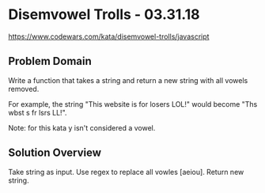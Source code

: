 # Disemvowel Trolls - 03.31.18
https://www.codewars.com/kata/disemvowel-trolls/javascript

## Problem Domain
Write a function that takes a string and return a new string with all vowels removed.

For example, the string "This website is for losers LOL!" would become "Ths wbst s fr lsrs LL!".

Note: for this kata y isn't considered a vowel.

## Solution Overview
Take string as input. Use regex to replace all vowles [aeiou]. Return new string.  
